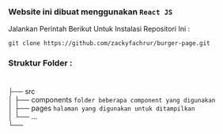 ### Website ini dibuat menggunakan `React JS`

Jalankan Perintah Berikut Untuk Instalasi Repositori Ini :

```
git clone https://github.com/zackyfachrur/burger-page.git
```


### Struktur Folder : 

#

├── src                   
│   ├── components `folder beberapa component yang digunakan`              
│   ├── pages `halaman yang digunakan untuk ditampilkan`     
│   └── ...                
└── 
